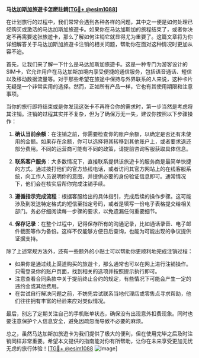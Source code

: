 **马达加斯加旅遊卡怎麽註銷[[TG💪+ @esim1088](https://t.me/s/esim1088)]**

在计划旅行的过程中，我们常常会遇到各种各样的问题，其中之一便是如何处理已经购买或激活的马达加斯加旅遊卡。如果你在马达加斯加的旅程结束了，或者你决定不再需要这张旅遊卡，那么了解如何注销它就显得尤为重要了。这篇文章将为你详细解答关于马达加斯加旅遊卡注销的相关问题，帮助你在面对这种情况时更加从容不迫。

首先，让我们来了解一下什么是马达加斯加旅遊卡。这是一种专门为游客设计的SIM卡，它允许用户在马达加斯加境内享受便捷的通信服务，包括语音通话、短信以及移动数据流量等。对于那些希望在旅途中保持与外界联系的人来说，这种卡片无疑是一个非常实用的选择。然而，正如所有产品一样，它也有其使用期限和注意事项。

当你的旅行即将结束或是你发现这张卡不再符合你的需求时，第一步当然是考虑将其注销。注销的过程其实并不复杂，但为了确保万无一失，建议你按照以下步骤操作：

1. **确认当前余额**：在注销之前，你需要检查你的账户余额，以确定是否还有未使用的金额。如果存在余额，你可以选择将其转移到其他账户上，或者要求退还部分费用。不同的运营商可能有不同的政策，请提前咨询客服获取具体信息。

2. **联系客户服务**：大多数情况下，直接联系提供该旅遊卡的服务商是最简单快捷的方式。通过拨打他们的官方热线电话，或者访问其官方网站上的在线客服系统，向工作人员说明你的意图，并提供必要的身份验证信息即可。通常情况下，他们会在核实后帮你完成注销手续。

3. **遵循指示完成流程**：根据客服给出的具体指引，完成后续的操作步骤。这可能涉及到发送特定格式的短信至指定号码，或者是填写一份电子表格提交给相关部门。务必仔细阅读每一步骤的要求，以免遗漏任何重要细节。

4. **保存记录**：在整个过程中，记得保存所有的沟通记录，比如通话录音、电子邮件截图等作为备份。这样不仅能够方便日后查询，也能为可能出现的争议提供证据支持。

除了上述常规方法外，还有一些额外的小贴士可以帮助你更顺利地完成注销过程：

- 如果你是通过线上渠道购买的旅遊卡，那么通常也可以在网上进行注销操作。只需登录你的账户页面，找到相关的选项并按照提示执行即可。
- 注意查看合同条款中关于提前终止合约的规定，有些情况下可能会产生一定的违约金或其他费用。
- 在尝试自行解决问题之前，不妨先尝试联系当地代理店或零售点寻求帮助，他们往往拥有丰富的经验来应对类似情况。

最后，别忘了定期关注自己的手机账单状态，确保没有出现意外扣费现象。同时也要注意保护个人信息安全，避免因疏忽而导致不必要的麻烦。

总之，虽然马达加斯加旅遊卡为我们提供了极大的便利，但在使用完毕之后及时注销同样非常重要。希望本文提供的指南能对你有所帮助，让你在未来享受更加无忧无虑的旅行体验！[[TG💪+ @esim1088](https://t.me/s/esim1088) ![Image](https://i.postimg.cc/4NQfJmqS/Snipaste-2025-05-13-00-14-12.png)]